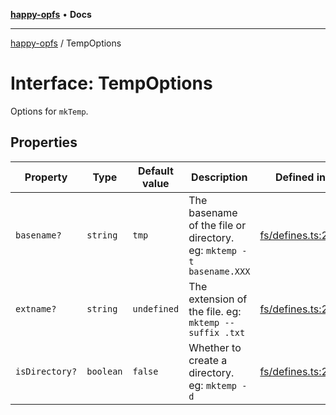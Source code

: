 [**happy-opfs**](../README.md) • **Docs**

***

[happy-opfs](../README.md) / TempOptions

# Interface: TempOptions

Options for `mkTemp`.

## Properties

| Property | Type | Default value | Description | Defined in |
| ------ | ------ | ------ | ------ | ------ |
| `basename?` | `string` | `tmp` | The basename of the file or directory. eg: `mktemp -t basename.XXX` | [fs/defines.ts:247](https://github.com/JiangJie/happy-opfs/blob/6e8cfb02baa55aecdbfe9b09b83e8895a321cf4e/src/fs/defines.ts#L247) |
| `extname?` | `string` | `undefined` | The extension of the file. eg: `mktemp --suffix .txt` | [fs/defines.ts:253](https://github.com/JiangJie/happy-opfs/blob/6e8cfb02baa55aecdbfe9b09b83e8895a321cf4e/src/fs/defines.ts#L253) |
| `isDirectory?` | `boolean` | `false` | Whether to create a directory. eg: `mktemp -d` | [fs/defines.ts:240](https://github.com/JiangJie/happy-opfs/blob/6e8cfb02baa55aecdbfe9b09b83e8895a321cf4e/src/fs/defines.ts#L240) |
